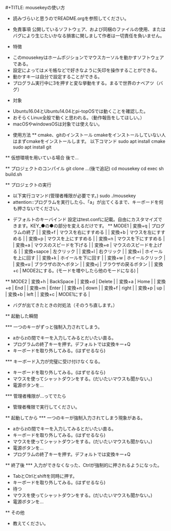 #+TITLE: mousekeyの使い方


* 読みづらいと思うのでREADME.orgを参照してください。

* 免責事項
公開しているソフトウェア、および同梱のファイルの使用、またはバグにより生じたいかなる損害に関しまして作者は一切責任を負いません。

* 特徴
- このmousekeyはホームポジションでマウスカーソルを動かすソフトウェアである。
- 設定によってはメモ帳などで好きなように矢印を操作することができる。
- 動かすキーは自分で設定することができる。
- プログラム実行中に3を押すと変な挙動をする。まるで世界のナベアツ（バグ）

* 対象
- Ubuntu16.04とUbuntu14.04とpi-topOSでは動くことを確認した。
- おそらくLinux全般で動くと思われる。（動作報告をしてほしい。）
- macOSやwindowsOSは対象では使えない。

* 使用方法
** cmake、gitのインストール
cmakeをインストールしていない人はまずcmakeをインストールします。
以下コマンド
sudo apt install cmake
sudo apt install git

** 仮想環境を用いている場合
後で…

** プロジェクトのコンパイル
git clone ...(後で追記)
cd mousekey
cd exec
sh build.sh

** プロジェクトの実行
- 以下実行コマンド(管理者権限が必要です。)
sudo ./mousekey
- attention::プログラムを実行したら、「a」が出てくるまで、キーボードを何も押さないでください。

* デフォルトのキーバインド
設定はtest.confに記載。自由にカスタマイズできます。KEY_●の●の部分を変えるだけです。
** MODE1
| 変換+q     | プログラムの終了                                  |
| 変換+f     | マウスを右にすすめる                              |
| 変換+b     | マウスを左にすすめる                              |
| 変換+p     | マウスを上にすすめる                              |
| 変換+n     | マウスを下にすすめる                              |
| 変換+a     | マウスのスピードを下げる                          |
| 変換+e     | マウスのスピードを上げる                          |
| 変換+sapce | 左クリック                                        |
| 変換+l     | 右クリック                                        |
| 変換+i     | ホイールを上に回す                                |
| 変換+k     | ホイールを下に回す                                |
| 変換+w     | ホイールクリック                                  |
| 変換+u     | ブラウザの次へボタン                              |
| 変換+j     | ブラウザの戻るボタン                              |
| 変換+c     | MODE2にする。(モードを増やしたら他のモードになる)  |

** MODE2
| 変換+h | BackSpace   |
| 変換+d | Delete      |
| 変換+a | Home        |
| 変換+e | End         |
| 変換+m | Enter       |
| 変換+n | down        |
| 変換+f | right       |
| 変換+p | up          |
| 変換+b | left        |
| 変換+c | MODE1にする |




* バグが出てきたときの対処法（そのうち直します。）

** 起動した瞬間

*** 一つのキーがずっと強制入力されてしまう。
 - aからzの間でキーを入力してみるとだいたい直る。
 - プログラムの終了キーを押す。デフォルトでは変換キー+Q
 - キーボードを取り外してみる。(はずせるなら)

*** キーボード入力が完璧に受け付けなくなる。
 - キーボードを取り外してみる。(はずせるなら)
 - マウスを使ってシャットダウンをする。(だいたいマウスも聞かない。)
 - 電源ボタンを…

*** 管理者権限が…ってでたら
 - 管理者権限で実行してください。

 
** 起動してから
*** 一つのキーが強制入力されてしまう現象がある。
 - aからzの間でキーを入力してみるとだいたい直る。
 - キーボードを取り外してみる。(はずせるなら)
 - マウスを使ってシャットダウンをする。(だいたいマウスも聞かない。)
 - 電源ボタンを…
 - プログラムの終了キーを押す。デフォルトでは変換キー+Q


** 終了後
*** 入力ができなくなった、Ctrlが強制的に押されるようになった。
 - TabとCtrlとshiftを同時に押す。
 - キーボードを取り外してみる。(はずせるなら)
 - 待つ
 - マウスを使ってシャットダウンをする。(だいたいマウスも聞かない。)
 - 電源ボタンを…

** その他
 - 教えてください。
